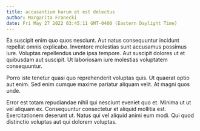 ```yaml
---
title: accusantium harum et est delectus
author: Margarita Franecki
date: Fri May 27 2022 03:45:11 GMT-0400 (Eastern Daylight Time)
---
```

Ea suscipit enim quo quos nesciunt. Aut natus consequuntur incidunt repellat omnis explicabo. Inventore molestias sunt accusamus possimus iure. Voluptas repellendus unde ipsa tempore. Aut suscipit dolores ut et quibusdam aut suscipit. Ut laboriosam iure molestias voluptatem consequuntur.

 Porro iste tenetur quasi quo reprehenderit voluptas quis. Ut quaerat optio aut enim. Sed enim cumque maxime pariatur aliquam velit. At magni quos unde.

 Error est totam repudiandae nihil qui nesciunt eveniet quo et. Minima ut ut vel aliquam ex. Consequuntur consectetur et aliquid mollitia est. Exercitationem deserunt ut. Natus qui vel aliquid animi eum modi. Qui quod distinctio voluptas aut qui dolorem voluptas.